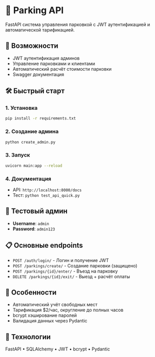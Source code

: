 # 🚗 Parking API

FastAPI система управления парковкой с JWT аутентификацией и автоматической тарификацией.

## 🚀 Возможности

- JWT аутентификация админов
- Управление парковками и клиентами  
- Автоматический расчёт стоимости парковки
- Swagger документация

## 🛠 Быстрый старт

### 1. Установка
```bash
pip install -r requirements.txt
```

### 2. Создание админа
```bash
python create_admin.py
```

### 3. Запуск
```bash
uvicorn main:app --reload
```

### 4. Документация
- API: `http://localhost:8000/docs`
- Тест: `python test_api_quick.py`

## 🔐 Тестовый админ

- **Username**: `admin`
- **Password**: `admin123`

## 📋 Основные endpoints

- `POST /auth/login/` - Логин и получение JWT
- `POST /parkings/create/` - Создание парковки (защищено)
- `POST /parkings/{id}/enter/` - Въезд на парковку
- `DELETE /parkings/{id}/exit/` - Выезд + расчёт оплаты

## 🎯 Особенности

- Автоматический учёт свободных мест
- Тарификация $2/час, округление до полных часов
- bcrypt хэширование паролей
- Валидация данных через Pydantic

## 🔧 Технологии

FastAPI • SQLAlchemy • JWT • bcrypt • Pydantic
